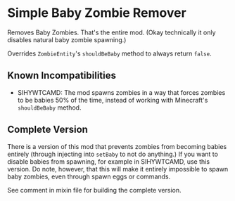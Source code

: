 # Simple Baby Zombie Remover

Removes Baby Zombies. That's the entire mod. (Okay technically it only disables natural baby zombie spawning.)

Overrides `ZombieEntity`'s `shouldBeBaby` method to always return `false`.

## Known Incompatibilities
- SIHYWTCAMD: The mod spawns zombies in a way that forces zombies to be babies 50% of the time, instead of working with Minecraft's `shouldBeBaby` method.

## Complete Version
There is a version of this mod that prevents zombies from becoming babies entirely (through injecting into `setBaby` to not do anything.)
If you want to disable babies from spawning, for example in SIHYWTCAMD, use this version. Do note, however, that this will make it entirely impossible to spawn baby zombies, even through spawn eggs or commands.

See comment in mixin file for building the complete version.
